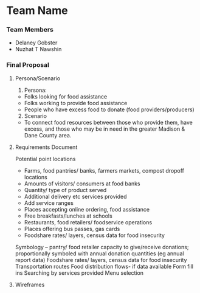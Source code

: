 # Team Name

### Team Members
* Delaney Gobster
* Nuzhat T Nawshin

### Final Proposal
1. Persona/Scenario
    1. Persona:
    * Folks looking for food assistance
    * Folks working to provide food assistance
    * People who have excess food to donate (food providers/producers)
    2. Scenario
    * To connect food resources between those who provide them, have excess, and those who may be in need in the greater Madison & Dane County area.


2. Requirements Document

    Potential point locations
    * Farms, food pantries/ banks, farmers markets, compost dropoff locations
    * Amounts of visitors/ consumers at food banks
    * Quantity/ type of product served
    * Additional delivery etc services provided
    * Add service ranges
    * Places accepting online ordering, food assistance 
    * Free breakfasts/lunches at schools
    * Restaurants, food retailers/ foodservice operations 
    * Places offering bus passes, gas cards
    * Foodshare rates/ layers, census data for food insecurity
    
    Symbology – pantry/ food retailer capacity to give/receive donations; proportionally symboled with annual donation quantities (eg annual report data)
    Foodshare rates/ layers, census data for food insecurity
    Transportation routes
    Food distribution flows- if data available
    Form fill ins
    Searching by services provided
    Menu selection


3. Wireframes






